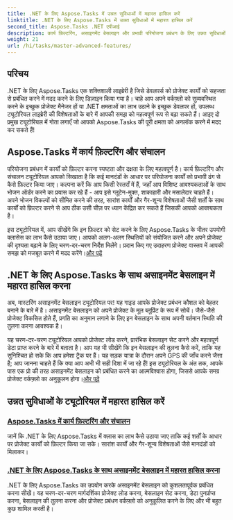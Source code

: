```yaml
---
title: .NET के लिए Aspose.Tasks में उन्नत सुविधाओं में महारत हासिल करें
linktitle: .NET के लिए Aspose.Tasks में उन्नत सुविधाओं में महारत हासिल करें
second_title: Aspose.Tasks .NET एपीआई
description: कार्य फ़िल्टरिंग, असाइनमेंट बेसलाइन और प्रभावी परियोजना प्रबंधन के लिए उन्नत सुविधाओं पर ट्यूटोरियल के साथ .NET के लिए Aspose.Tasks की क्षमता को अनलॉक करें।
weight: 21
url: /hi/tasks/master-advanced-features/
---
```

## परिचय

.NET के लिए Aspose.Tasks एक शक्तिशाली लाइब्रेरी है जिसे डेवलपर्स को प्रोजेक्ट कार्यों को सहजता से प्रबंधित करने में मदद करने के लिए डिज़ाइन किया गया है। चाहे आप अपने वर्कफ़्लो को सुव्यवस्थित करने के इच्छुक प्रोजेक्ट मैनेजर हों या .NET क्षमताओं का लाभ उठाने के इच्छुक डेवलपर हों, उपलब्ध ट्यूटोरियल लाइब्रेरी की विशेषताओं के बारे में आपकी समझ को महत्वपूर्ण रूप से बढ़ा सकते हैं। आइए दो प्रमुख ट्यूटोरियल में गोता लगाएँ जो आपको Aspose.Tasks की पूरी क्षमता को अनलॉक करने में मदद कर सकते हैं!

## Aspose.Tasks में कार्य फ़िल्टरिंग और संचालन

परियोजना प्रबंधन में कार्यों को फ़िल्टर करना स्पष्टता और दक्षता के लिए महत्वपूर्ण है। कार्य फ़िल्टरिंग और संचालन ट्यूटोरियल आपको सिखाता है कि कई मानदंडों के आधार पर परियोजना कार्यों को प्रभावी ढंग से कैसे फ़िल्टर किया जाए। कल्पना करें कि आप किसी रेस्तराँ में हैं, जहाँ आप विशिष्ट आवश्यकताओं के साथ भोजन ऑर्डर करने का प्रयास कर रहे हैं - आप इसे ग्लूटेन-मुक्त, शाकाहारी और मसालेदार चाहते हैं। अपने भोजन विकल्पों को सीमित करने की तरह, सारांश कार्यों और गैर-शून्य विशेषताओं जैसी शर्तों के साथ कार्यों को फ़िल्टर करने से आप ठीक उसी चीज़ पर ध्यान केंद्रित कर सकते हैं जिसकी आपको आवश्यकता है।

 इस ट्यूटोरियल में, आप सीखेंगे कि इन फ़िल्टर को सेट करने के लिए Aspose.Tasks के भीतर उपयोगी क्लासेस का लाभ कैसे उठाया जाए। आपको अलग-अलग स्थितियों को संयोजित करने और अपने प्रोजेक्ट की दृश्यता बढ़ाने के लिए चरण-दर-चरण निर्देश मिलेंगे। प्रदान किए गए उदाहरण प्रोजेक्ट वास्तव में आपकी समझ को मजबूत करने में मदद करेंगे।[और पढ़ें](./task-filtering-and-operation/)

## .NET के लिए Aspose.Tasks के साथ असाइनमेंट बेसलाइन में महारत हासिल करना

अब, मास्टरिंग असाइनमेंट बेसलाइन ट्यूटोरियल पर! यह गाइड आपके प्रोजेक्ट प्रबंधन कौशल को बेहतर बनाने के बारे में है। असाइनमेंट बेसलाइन को अपने प्रोजेक्ट के मूल ब्लूप्रिंट के रूप में सोचें। जैसे-जैसे प्रोजेक्ट विकसित होते हैं, प्रगति का अनुमान लगाने के लिए इन बेसलाइन के साथ अपनी वर्तमान स्थिति की तुलना करना आवश्यक है।

 यह चरण-दर-चरण ट्यूटोरियल आपको प्रोजेक्ट लोड करने, प्रारंभिक बेसलाइन सेट करने और महत्वपूर्ण डेटा प्राप्त करने के बारे में बताता है। आप यह भी सीखेंगे कि इन बेसलाइन की तुलना कैसे करें, ताकि यह सुनिश्चित हो सके कि आप हमेशा ट्रैक पर हैं। यह सड़क यात्रा के दौरान अपने GPS की जाँच करने जैसा है; आप जानना चाहते हैं कि क्या आप अभी भी सही दिशा में जा रहे हैं! इस ट्यूटोरियल के अंत तक, आपके पास एक प्रो की तरह असाइनमेंट बेसलाइन को प्रबंधित करने का आत्मविश्वास होगा, जिससे आपके समग्र प्रोजेक्ट वर्कफ़्लो का अनुकूलन होगा।[और पढ़ें](./mastering-assignment-baseline/)

## उन्नत सुविधाओं के ट्यूटोरियल में महारत हासिल करें
### [Aspose.Tasks में कार्य फ़िल्टरिंग और संचालन](./task-filtering-and-operation/)
जानें कि .NET के लिए Aspose.Tasks में क्लास का लाभ कैसे उठाया जाए ताकि कई शर्तों के आधार पर प्रोजेक्ट कार्यों को फ़िल्टर किया जा सके। सारांश कार्यों और गैर-शून्य विशेषताओं जैसे मानदंडों को मिलाकर।
### [.NET के लिए Aspose.Tasks के साथ असाइनमेंट बेसलाइन में महारत हासिल करना](./mastering-assignment-baseline/)
.NET के लिए Aspose.Tasks का उपयोग करके असाइनमेंट बेसलाइन को कुशलतापूर्वक प्रबंधित करना सीखें। यह चरण-दर-चरण मार्गदर्शिका प्रोजेक्ट लोड करना, बेसलाइन सेट करना, डेटा पुनर्प्राप्त करना, बेसलाइन की तुलना करना और प्रोजेक्ट प्रबंधन वर्कफ़्लो को अनुकूलित करने के लिए और भी बहुत कुछ शामिल करती है।